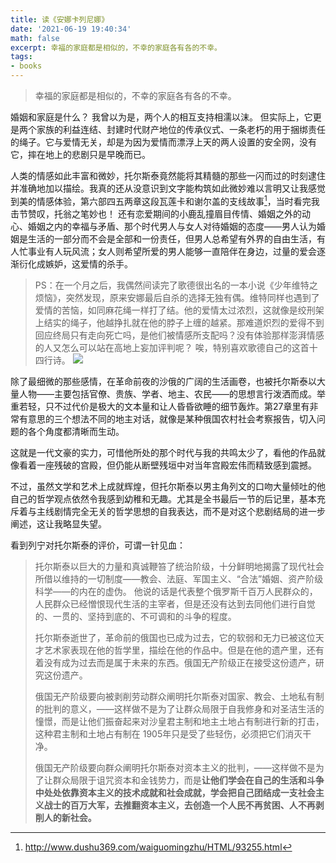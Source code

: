 ```yaml
---
title: 读《安娜卡列尼娜》
date: '2021-06-19 19:40:34'
math: false
excerpt: 幸福的家庭都是相似的，不幸的家庭各有各的不幸。
tags:
- books
---
```


> 幸福的家庭都是相似的，不幸的家庭各有各的不幸。

婚姻和家庭是什么？ 我曾以为是，两个人的相互支持相濡以沫。 但实际上，它更是两个家族的利益连结、封建时代财产地位的传承仪式、一条老朽的用于捆绑责任的绳子。它与爱情无关，却是为因为爱情而漂浮上天的两人设置的安全网，没有它，摔在地上的悲剧只是早晚而已。

人类的情感如此丰富和微妙，托尔斯泰竟然能将其精髓的那些一闪而过的时刻逮住并准确地加以描绘。我真的还从没意识到文字能构筑如此微妙难以言明又让我感觉到美的情感体验，第六部四五两章这段瓦莲卡和谢尔盖的支线故事[^1]，当时看完我击节赞叹，托翁之笔妙也！
还有恋爱期间的小鹿乱撞眉目传情、婚姻之外的动心、婚姻之内的幸福与矛盾、那个时代男人与女人对待婚姻的态度——男人认为婚姻是生活的一部分而不会是全部和一份责任，但男人总希望有外界的自由生活，有人忙事业有人玩风流；女人则希望所爱的男人能够一直陪伴在身边，过量的爱会逐渐衍化成嫉妒，这爱情的杀手。

>PS：在一个月之后，我偶然间读完了歌德很出名的一本小说《少年维特之烦恼》，突然发现，原来安娜最后自杀的选择无独有偶。维特同样也遇到了爱情的苦恼，如同麻花绳一样打了结。他的爱情太过浓烈，这就像是绞刑架上结实的绳子，他越挣扎就在他的脖子上缠的越紧。那难道炽烈的爱得不到回应终局只有走向死亡吗，是他们被情感所支配吗？没有体验那样澎湃情感的人又怎么可以站在高地上妄加评判呢？
唉，特别喜欢歌德自己的这首十四行诗。
![](/img/安娜卡列尼娜/安娜卡列尼娜-Sonnet.jpg)

除了最细微的那些感情，在革命前夜的沙俄的广阔的生活画卷，也被托尔斯泰以大量人物——主要包括官僚、贵族、学者、地主、农民——的思想言行泼洒而成。举重若轻，只不过代价是极大的文本量和让人昏昏欲睡的细节轰炸。第27章里有非常有意思的三个想法不同的地主对话，就像是某种俄国农村社会考察报告，切入问题的各个角度都清晰而生动。

这就是一代文豪的实力，可惜他所处的那个时代与我的共鸣太少了，看他的作品就像看着一座残破的宫殿，但仍能从断壁残垣中对当年宫殿宏伟而精致感到震撼。

不过，虽然文学和艺术上成就辉煌，但托尔斯泰以男主角列文的口吻大量倾吐的他自己的哲学观点依然令我感到幼稚和无趣。尤其是全书最后一节的后记里，基本充斥着与主线剧情完全无关的哲学思想的自我表达，而不是对这个悲剧结局的进一步阐述，这让我略显失望。

看到列宁对托尔斯泰的评价，可谓一针见血： 

> 托尔斯泰以巨大的力量和真诚鞭笞了统治阶级，十分鲜明地揭露了现代社会所借以维持的一切制度——教会、法庭、军国主义、“合法”婚姻、资产阶级科学——的内在的虚伪。 他说的话是代表整个俄罗斯千百万人民群众的，人民群众已经憎恨现代生活的主宰者，但是还没有达到去同他们进行自觉的、一贯的、坚持到底的、不可调和的斗争的程度。
>
> 托尔斯泰逝世了，革命前的俄国也已成为过去，它的软弱和无力已被这位天才艺术家表现在他的哲学里，描绘在他的作品中。但是在他的遗产里，还有着没有成为过去而是属于未来的东西。俄国无产阶级正在接受这份遗产，研究这份遗产。
>
> 俄国无产阶级要向被剥削劳动群众阐明托尔斯泰对国家、教会、土地私有制的批判的意义，——这样做不是为了让群众局限于自我修身和对圣洁生活的憧憬，而是让他们振奋起来对沙皇君主制和地主土地占有制进行新的打击，这种君主制和土地占有制在 1905年只是受了些轻伤，必须把它们消灭干净。
>
> 俄国无产阶级要向群众阐明托尔斯泰对资本主义的批判，——这样做不是为了让群众局限于诅咒资本和金钱势力，而是**让他们学会在自己的生活和斗争中处处依靠资本主义的技术成就和社会成就，学会把自己团结成一支社会主义战士的百万大军，去推翻资本主义，去创造一个人民不再贫困、人不再剥削人的新社会。**

[^1]: http://www.dushu369.com/waiguomingzhu/HTML/93255.html